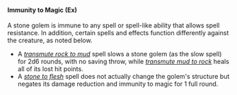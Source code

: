 #### **Immunity to Magic** (Ex)

A stone golem is immune to any spell or spell-like ability that allows spell resistance. In addition, certain spells and effects function differently against the creature, as noted below.

* A *[transmute rock to mud]* spell slows a stone golem (as the slow spell) for 2d6 rounds, with no saving throw, while *[transmute mud to rock]* heals all of its lost hit points.
* A *[stone to flesh]* spell does not actually change the golem's structure but negates its damage reduction and immunity to magic for 1 full round.

[transmute rock to mud]: :d20spell:transmute-rock-to-mud
[transmute mud to rock]: :d20spell:transmute-mud-to-rock
[stone to flesh]: :d20spell:stone-to-flesh